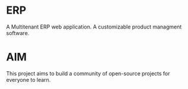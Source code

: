 # ERP
 A Multitenant ERP web application.
 A customizable product managment software.

 # AIM
 This project aims to build a community of open-source projects for everyone to learn.
